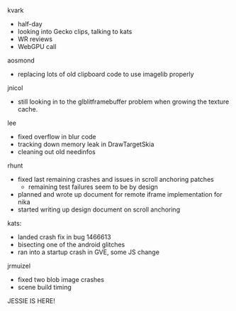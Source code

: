 kvark
  * half-day
  * looking into Gecko clips, talking to kats
  * WR reviews
  * WebGPU call

aosmond
  * replacing lots of old clipboard code to use imagelib properly

jnicol
  * still looking in to the glblitframebuffer problem when growing the texture cache.

lee
  * fixed overflow in blur code
  * tracking down memory leak in DrawTargetSkia
  * cleaning out old needinfos

rhunt
  * fixed last remaining crashes and issues in scroll anchoring patches
    * remaining test failures seem to be by design
  * planned and wrote up document for remote iframe implementation for nika
  * started writing up design document on scroll anchoring

kats:
  * landed crash fix in bug 1466613
  * bisecting one of the android glitches
  * ran into a startup crash in GVE, some JS change

jrmuizel
  * fixed two blob image crashes
  * scene build timing

JESSIE IS HERE!
